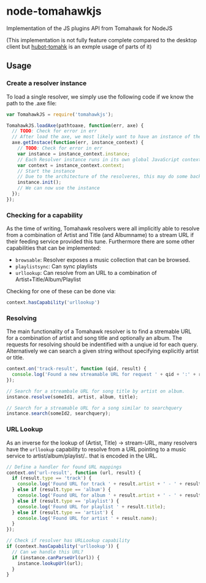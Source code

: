node-tomahawkjs
==========================

Implementation of the JS plugins API from Tomahawk for NodeJS

(This implementation is not fully feature complete compared to the desktop client but [hubot-tomahk](https://github.com/xhochy/hubot-tomahk) is an exmple usage of parts of it)

Usage
-----

### Create a resolver instance

To load a single resolver, we simply use the following code if we know the path to the .axe file:

```javascript
var TomahawkJS = require('tomahawkjs');

TomahawkJS.loadAxe(pathtoaxe, function(err, axe) {
  // TODO: Check for error in err
  // After load the axe, we most likely want to have an instance of the resolver
  axe.getInstace(function(err, instance_context) {
    // TODO: Check for error in err
    var instance = instance_context.instance;
    // Each Resolver instance runs in its own global JavaScript context
    var context = instance_context.context;
    // Start the instance
    // Due to the architecture of the resolveres, this may do some background work and will not block.
    instance.init();
    // We can now use the instance
  });
});
```

### Checking for a capability

As the time of writing, Tomahawk resolvers were all implicitly able to resolve from a combination of Artist and Title (and Albumname) to a stream URL if their feeding service provided this tune. Furthermore there are some other capabilities that can be implemented:

* `browsable`: Resolver exposes a music collection that can be browsed.
* `playlistsync`: Can sync playlists
* `urllookup`: Can resolve from an URL to a combination of Artist+Title/Album/Playlist

Checking for one of these can be done via:

```javascript
context.hasCapability('urllookup')
```

### Resolving

The main functionality of a Tomahawk resolver is to find a stremable URL for a combination of artist and song title and optionally an album.
The requests for resolving should be indentified with a unqiue id for each query.
Alternatively we can search a given string without specifying explicitly artist or title.

```javascript
context.on('track-result', function (qid, result) {
  console.log('Found a new streamable URL for request ' + qid + ':' + result.url);
});

// Search for a streambale URL for song title by artist on album.
instance.resolve(someId1, artist, album, title);

// Search for a streamable URL for a song similar to searchquery
instance.search(someId2, searchquery);
```

### URL Lookup

As an inverse for the lookup of (Artist, Title) -> stream-URL, many resolvers have the `urllookup` capability to resolve from a URL pointing to a music service to artist/album/playlist/.. that is encoded in the URL.

```javascript
// Define a handler for found URL mappings
context.on('url-result', function (url, result) {
  if (result.type == 'track') {
    console.log('Found URL for track ' + result.artist + ' - ' + result.title);
  } else if (result.type == 'album') {
    console.log('Found URL for album ' + result.artist + ' - ' + result.name);
  } else if (result.type == 'playlist') {
    console.log('Found URL for playlist ' + result.title);
  } else if (result.type == 'artist') {
    console.log('Found URL for artist ' + result.name);
  }
});

// Check if resolver has URLLookup capability
if (context.hasCapability('urllookup')) {
  // Can we handle this URL?
  if (instance.canParseUrl(url)) {
    instance.lookupUrl(url);
  }
}
```
